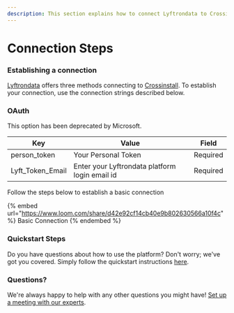```yaml
---
description: This section explains how to connect Lyftrondata to Crossinstall.
---
```


# Connection Steps

### Establishing a connection

[Lyftrondata](https://www.lyftrondata.com) offers three methods connecting to [Crossinstall](https://www.lyftrondata.com/integration/crossinstall/). To establish your connection, use the connection strings described below.

### OAuth

This option has been deprecated by Microsoft.

| Key                | Value                                          | Field    |
| ------------------ | ---------------------------------------------- | -------- |
| person\_token      | Your Personal Token                            | Required |
| Lyft\_Token\_Email | Enter your Lyftrondata platform login email id | Required |

Follow the steps below to establish a basic connection

{% embed url="https://www.loom.com/share/d42e92cf14cb40e9b802630566a10f4c" %}
Basic Connection
{% endembed %}

### Quickstart Steps

Do you have questions about how to use the platform? Don't worry; we've got you covered. Simply follow the quickstart instructions [here](../../../quickstart-steps.md).

### Questions? <a href="#questions" id="questions"></a>

We're always happy to help with any other questions you might have! [Set up a meeting with our experts](https://www.lyftrondata.com/book-a-meeting/).
